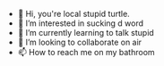 - 👋 Hi, you're local stupid turtle.
- 👀 I’m interested in sucking d word
- 🌱 I’m currently learning to talk stupid
- 💞️ I’m looking to collaborate on air
- 📫 How to reach me on my bathroom

<!---
watermelon-turtle/watermelon-turtle is a ✨ special ✨ repository because its `README.md` (this file) appears on your GitHub profile.
You can click the Preview link to take a look at your changes.
--->
